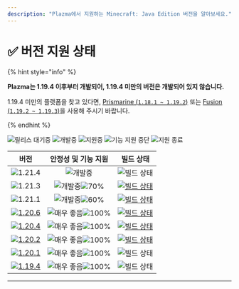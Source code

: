 ```yaml
---
description: "Plazma에서 지원하는 Minecraft: Java Edition 버전을 알아보세요."
---
```


# ✅ 버전 지원 상태

{% hint style="info" %}

**Plazma는 1.19.4 이후부터 개발되어, 1.19.4 미만의 버전은 개발되어 있지 않습니다.**

1.19.4 미만의 플랫폼을 찾고 있다면, [Prismarine (`1.18.1 ~ 1.19.2`)](https://github.com/PrismarineTeam/Prismarine) 또는 [Fusion (`1.19.2 ~ 1.19.3`)](https://github.com/RuinedTechnologyUnify/Fusion)을 사용해 주시기 바랍니다.

{% endhint %}

[wtr]: https://badge.plazmamc.org/0/릴리스%20대기중
[idv]: https://badge.plazmamc.org/1/개발중
[atv]: https://badge.plazmamc.org/2/지원중
[fse]: https://badge.plazmamc.org/6/기능%20지원%20중단
[eol]: https://badge.plazmamc.org/4/지원%20종료
[ukn]: https://badge.plazmamc.org/0/정보%20없음
[vgd]: https://badge.plazmamc.org/1/매우%20좋음
[mid]: https://badge.plazmamc.org/6/보통
[100]: https://badge.plazmamc.org/percent/100

![릴리스 대기중][wtr] ![개발중][idv] ![지원중][atv] ![기능 지원 중단][fse] ![지원 종료][eol]

|                                         버전                                        |                     안정성    및    기능 지원                    |                                              빌드 상태                                             |
| :-------------------------------------------------------------------------------: | :------------------------------------------------------: | :--------------------------------------------------------------------------------------------: |
|                   ![1.21.4](https://badge.plazmamc.org/0/1.21.4)                  |                        ![개발중][idv]                       |                                          ![빌드 상태][ukn]                                         |
|                   ![1.21.3](https://badge.plazmamc.org/1/1.21.3)                  | ![개발중][idv]![70%](https://badge.plazmamc.org/percent/70) | [![빌드 상태](https://build.plazmamc.org/1.21.3)](https://build.plazmamc.org/1.21.3?redirect=true) |
|                   ![1.21.1](https://badge.plazmamc.org/1/1.21.1)                  | ![개발중][idv]![60%](https://badge.plazmamc.org/percent/60) | [![빌드 상태](https://build.plazmamc.org/1.21.1)](https://build.plazmamc.org/1.21.1?redirect=true) |
| [![1.20.6](https://badge.plazmamc.org/2/1.20.6)](https://git.plazmamc.org/1.20.6) |                 ![매우 좋음][vgd]![100%][100]                | [![빌드 상태](https://build.plazmamc.org/1.20.6)](https://build.plazmamc.org/1.20.6?redirect=true) |
| [![1.20.4](https://badge.plazmamc.org/6/1.20.4)](https://git.plazmamc.org/1.20.4) |                 ![매우 좋음][vgd]![100%][100]                | [![빌드 상태](https://build.plazmamc.org/1.20.4)](https://build.plazmamc.org/1.20.4?redirect=true) |
| [![1.20.2](https://badge.plazmamc.org/4/1.20.2)](https://git.plazmamc.org/1.20.2) |                 ![매우 좋음][vgd]![100%][100]                | [![빌드 상태](https://build.plazmamc.org/1.20.2)](https://build.plazmamc.org/1.20.2?redirect=true) |
| [![1.20.1](https://badge.plazmamc.org/4/1.20.1)](https://git.plazmamc.org/1.20.1) |                 ![매우 좋음][vgd]![100%][100]                |                                          ![빌드 상태][ukn]                                         |
| [![1.19.4](https://badge.plazmamc.org/4/1.19.4)](https://git.plazmamc.org/1.19.4) |                 ![매우 좋음][vgd]![100%][100]                |                                          ![빌드 상태][ukn]                                         |

***
